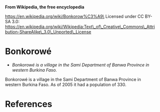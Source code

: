 **From Wikipedia, the free encyclopedia**

https://en.wikipedia.org/wiki/Bonkorow%C3%A9\
Licensed under CC BY-SA 3.0:\
https://en.wikipedia.org/wiki/Wikipedia:Text\_of\_Creative\_Commons\_Attribution-ShareAlike\_3.0\_Unported\_License

Bonkorowé
=========

-   *Bonkorowé is a village in the Sami Department of Banwa Province in
    western Burkina Faso.*

Bonkorowé is a village in the Sami Department of Banwa Province in
western Burkina Faso. As of 2005 it had a population of 330.

References
==========
